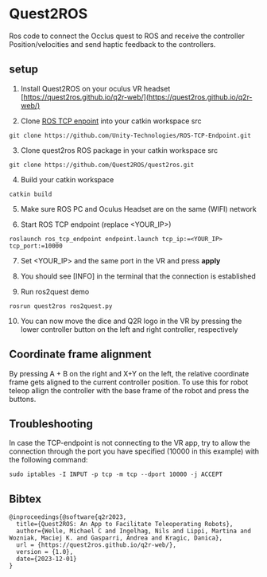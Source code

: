 # Quest2ROS
Ros code to connect the Occlus quest to ROS and receive the controller Position/velocities and send haptic feedback to the controllers.


## setup

1. Install Quest2ROS on your oculus VR headset [https://quest2ros.github.io/q2r-web/](https://quest2ros.github.io/q2r-web/)

2. Clone [ROS TCP enpoint](https://github.com/Unity-Technologies/ROS-TCP-Endpoint) into your catkin workspace src

`git clone https://github.com/Unity-Technologies/ROS-TCP-Endpoint.git`

3. Clone quest2ros ROS package in your catkin workspace src

`git clone https://github.com/Quest2ROS/quest2ros.git`

4. Build your catkin workspace

`catkin build`

5. Make sure ROS PC and Oculus Headset are on the same (WIFI) network

6. Start ROS TCP endpoint (replace <YOUR_IP>)

`roslaunch ros_tcp_endpoint endpoint.launch tcp_ip:=<YOUR_IP> tcp_port:=10000`

7. Set <YOUR_IP> and the same port in the VR and press **apply**

8. You should see [INFO] in the terminal that the connection is established

9. Run ros2quest demo

`rosrun quest2ros ros2quest.py`

10. You can now move the dice and Q2R logo in the VR by pressing the lower controller button on the left and right controller, respectively

## Coordinate frame alignment

By pressing A + B on the right and X+Y on the left, the relative coordinate frame gets aligned to the current controller position.
To use this for robot teleop allign the controller with the base frame of the robot and press the buttons.

## Troubleshooting
In case the TCP-endpoint is not connecting to the VR app, try to allow the connection through the port you have specified (10000 in this example) with the following command:

```
sudo iptables -I INPUT -p tcp -m tcp --dport 10000 -j ACCEPT
```

## Bibtex

```
@inproceedings{@software{q2r2023,
  title={Quest2ROS: An App to Facilitate Teleoperating Robots},
  author={Welle, Michael C and Ingelhag, Nils and Lippi, Martina and Wozniak, Maciej K. and Gasparri, Andrea and Kragic, Danica},
  url = {https://quest2ros.github.io/q2r-web/},
  version = {1.0},
  date={2023-12-01}
}
```




